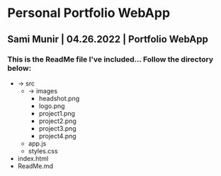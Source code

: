 # Personal Portfolio WebApp

## Sami Munir | 04.26.2022 | Portfolio WebApp

### This is the ReadMe file I've included... Follow the directory below:
* -> src
    * -> images
        * headshot.png
        * logo.png
        * project1.png
        * project2.png
        * project3.png
        * project4.png
    * app.js
    * styles.css
* index.html
* ReadMe.md